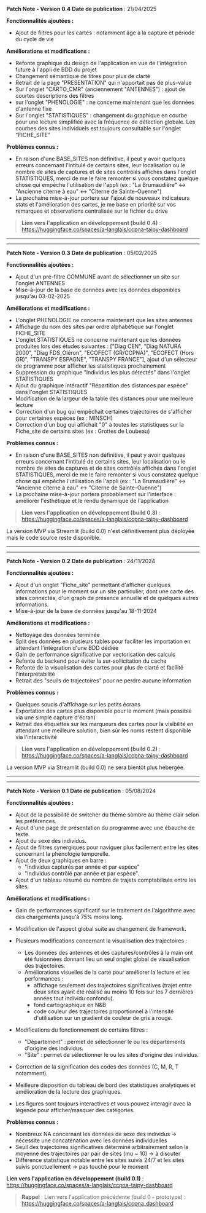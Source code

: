 **Patch Note - Version 0.4**
**Date de publication** : 21/04/2025

**Fonctionnalités ajoutées :**

- Ajout de filtres pour les cartes : notamment âge à la capture et période du cycle de vie

**Améliorations et modifications :**

- Refonte graphique du design de l'application en vue de l'intégration future à l'appli de BDD du projet
- Changement sémantique de titres pour plus de clarté
- Retrait de la page "PRESENTATION" qui n'apportait pas de plus-value
- Sur l'onglet "CARTO_CMR" (anciennement "ANTENNES") : ajout de courtes descriptions des filtres
- sur l'onglet "PHENOLOGIE" : ne concerne maintenant que les données d'antenne fixe
- Sur l'onglet "STATISTIQUES" : changement du graphique en courbe pour une lecture simplifiée avec la fréquence de détection globale. Les courbes des sites individuels est toujours consultable sur l'onglet "FICHE_SITE"

**Problèmes connus :**

- En raison d'une BASE_SITES non définitive, il peut y avoir quelques erreurs concernant l'intitulé de certains sites, leur localisation ou le nombre de sites de captures et de sites contrôlés affichés dans l'onglet STATISTIQUES, merci de me le faire remonter si vous constatez quelque chose qui empêche l'utilisation de l'appli (ex : "La Brumaudière" <-> "Ancienne citerne à eau" <-> "Citerne de Sainte-Ouenne")
- La prochaine mise-à-jour portera sur l'ajout de nouveaux indicateurs stats et l'amélioration des cartes, je me base en priorité sur vos remarques et observations centralisée sur le fichier du drive

> **Lien vers l'application en développement (build 0.4)** : https://huggingface.co/spaces/a-langlais/ccpna-taipy-dashboard

_________________________________________________________________________________
_________________________________________________________________________________

**Patch Note - Version 0.3**
**Date de publication** : 05/02/2025

**Fonctionnalités ajoutées :**

- Ajout d'un pré-filtre COMMUNE avant de sélectionner un site sur l'onglet ANTENNES
- Mise-à-jour de la base de données avec les données disponibles jusqu'au 03-02-2025

**Améliorations et modifications :**

- L'onglet PHENOLOGIE ne concerne maintenant que les sites antennes
- Affichage du nom des sites par ordre alphabétique sur l'onglet FICHE_SITE
- L'onglet STATISTIQUES ne concerne maintenant que les données produites lors des études suivantes : ["Diag CEN", "Diag NATURA 2000", "Diag FDS_Oléron", "ECOFECT (GR/CCPNA)", "ECOFECT (Hors GR)", "TRANSPY ESPAGNE", "TRANSPY FRANCE"], ajout d'un sélecteur de programme pour afficher les statistiques prochainement
- Suppression du graphique "Individus les plus détectés" dans l'onglet STATISTIQUES
- Ajout du graphique intéractif "Répartition des distances par espèce" dans l'onglet STATISTIQUES
- Modification de la largeur de la table des distances pour une meilleure lecture
- Correction d'un bug qui empêchait certaines trajectoires de s'afficher pour certaines espèces (ex : MINSCH)
- Correction d'un bug qui affichait "0" à toutes les statistiques sur la Fiche_site de certains sites (ex : Grottes de Loubeau)

**Problèmes connus :**

- En raison d'une BASE_SITES non définitive, il peut y avoir quelques erreurs concernant l'intitulé de certains sites, leur localisation ou le nombre de sites de captures et de sites contrôlés affichés dans l'onglet STATISTIQUES, merci de me le faire remonter si vous constatez quelque chose qui empêche l'utilisation de l'appli (ex : "La Brumaudière" <-> "Ancienne citerne à eau" <-> "Citerne de Sainte-Ouenne")
- La prochaine mise-à-jour portera probablement sur l'interface : améliorer l'esthétique et le rendu dynamique de l'application

> **Lien vers l'application en développement (build 0.3)** : https://huggingface.co/spaces/a-langlais/ccpna-taipy-dashboard

La version MVP via Streamlit (build 0.0) n'est définitivement plus déployée mais le code source reste disponible.
_________________________________________________________________________________
_________________________________________________________________________________

**Patch Note - Version 0.2**
**Date de publication** : 24/11/2024

**Fonctionnalités ajoutées :**

- Ajout d'un onglet "Fiche_site" permettant d'afficher quelques informations pour le moment sur un site particulier, dont une carte des sites connectés, d'un graph de présence annuelle et de quelques autres informations.
- Mise-à-jour de la base de données jusqu'au 18-11-2024

**Améliorations et modifications :**

- Nettoyage des données terminée
- Split des données en plusieurs tables pour faciliter les importation en attendant l'intégration d'une BDD dédiée
- Gain de performance significative par vectorisation des calculs
- Refonte du backend pour éviter la sur-sollicitation du cache
- Refonte de la visualisation des cartes pour plus de clarté et facilité l'interprétabilité
- Retrait des "seuils de trajectoires" pour ne perdre aucune information

**Problèmes connus :**

- Quelques soucis d'affichage sur les petits écrans
- Exportation des cartes plus disponible pour le moment (mais possible via une simple capture d'écran)
- Retrait des étiquettes sur les marqueurs des cartes pour la visibilité en attendant une meilleure solution, bien sûr les noms restent disponible via l'interactivité

> **Lien vers l'application en développement (build 0.2)** : https://huggingface.co/spaces/a-langlais/ccpna-taipy-dashboard

La version MVP via Streamlit (build 0.0) ne sera bientôt plus hebergée.
_________________________________________________________________________________
_________________________________________________________________________________

**Patch Note - Version 0.1**
**Date de publication** : 05/08/2024

**Fonctionnalités ajoutées :**

- Ajout de la possibilité de switcher du thème sombre au thème clair selon les préférences.
- Ajout d'une page de présentation du programme avec une ébauche de texte.
- Ajout du sexe des individus.
- Ajout de filtres synergiques pour naviguer plus facilement entre les sites concernant la phénologie temporelle.
- Ajout de deux graphiques en barre :
    * "Individus capturés par année et par espèce"
    * "Individus contrôlé par année et par espèce".
- Ajout d'un tableau résumé du nombre de trajets comptabilisés entre les sites.

**Améliorations et modifications :**

- Gain de performances significatif sur le traitement de l'algorithme avec des chargements jusqu'à 75% moins long.
- Modification de l'aspect global suite au changement de framework.
- Plusieurs modifications concernant la visualisation des trajectoires :
    * Les données des antennes et des captures/contrôles à la main ont été fusionnées donnant lieu un seul onglet global de visualisation des trajectoires.
    * Améliorations visuelles de la carte pour améliorer la lecture et les performances :
        * affichage seulement des trajectoires significatives (trajet entre deux sites ayant été réalisé au moins 10 fois sur les 7 dernières années tout individu confondu).
        * fond cartographique en N&B
        * code couleur des trajectoires proportionnel à l'intensité d'utilisation sur un gradient de couleur de gris à rouge.

- Modifications du fonctionnement de certains filtres :
    * "Département" : permet de sélectionner le ou les départements d'origine des individus.
    * "Site" : permet de sélectionner le ou les sites d'origine des individus.
- Correction de la signification des codes des données (C, M, R, T notamment).
- Meilleure disposition du tableau de bord des statistiques analytiques et amélioration de la lecture des graphiques.
- Les figures sont toujours interactives et vous pouvez interagir avec la légende pour afficher/masquer des catégories.

**Problèmes connus :**

- Nombreux NA concernant les données de sexe des individus -> nécessite une concaténation avec les données individuelles
- Seuil des trajectoires significatives déterminé arbitrairement selon la moyenne des trajectoires par pair de sites (mu ~ 10) -> à discuter
- Différence statistique notable entre les sites suivis 24/7 et les sites suivis ponctuellement -> pas touché pour le moment

**Lien vers l'application en développement (build 0.1)** : https://huggingface.co/spaces/a-langlais/ccpna-taipy-dashboard

> **Rappel** : Lien vers l'application précédente (build 0 - prototype) : https://huggingface.co/spaces/a-langlais/ccpna_dashboard
